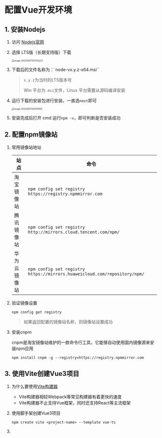# 配置Vue开发环境

## 1. 安装Nodejs

1. 访问 [Nodejs官网](https://nodejs.org)

2. 选择 LTS版（长期支持版）下载

   <img src="https://cdn.jsdelivr.net/gh/LianQi-Kevin/Markdown_Image_Hosting/images/202304071037529.png" alt="image-20230407103743223" style="zoom:50%;" />

3. 下载后的文件名称为：`node-vx.y.z-x64.msi``

   > `x.y.z`为当时的LTS版本号
   >
   > Win 平台为`.msi`文件，Linux 平台需要从源码编译安装

4. 运行下载的安装包进行安装，一直选`next`即可

   <img src="https://cdn.jsdelivr.net/gh/LianQi-Kevin/Markdown_Image_Hosting/images/202304071047600.png" alt="image-20230407104741505" style="zoom:50%;" />

5. 安装完成后打开 cmd 运行`npm -v`，即可判断是否安装成功

## 2. 配置npm镜像站

1. 常用镜像站地址

    | 站点     | 命令                                                                        |
    |--------|---------------------------------------------------------------------------|
    | 淘宝镜像站  | `npm config set registry https://registry.npmmirror.com`                  |
    | 腾讯镜像站  | `npm config set registry http://mirrors.cloud.tencent.com/npm/`           |
    | 华为云镜像站 | `npm config set registry https://mirrors.huaweicloud.com/repository/npm/` |

2. 验证镜像设置

    ```shell
    npm config get registry
    ```

    > 如果返回配置的镜像站名称，则镜像站设置成功

3. 安装cnpm

    cnpm是淘宝镜像站维护的一款命令行工具，它能够自动使用国内镜像源来安装npm应用

    ```shell
    npm install cnpm -g --registry=https://registry.npmmirror.com
    ```

## 3. 使用Vite创建Vue3项目

1.   为什么要使用[Vite构建器](https://cn.vitejs.dev/guide/)

     *   Vite构建器相较Webpack等常见构建器有着更快的速度
     *   Vite构建器不止支持Vue框架，同时还支持React等主流框架

2.   使用脚手架创建Vue3项目

     ```shell
     npm create vite <project-name> --template vue-ts
     ```

3.   